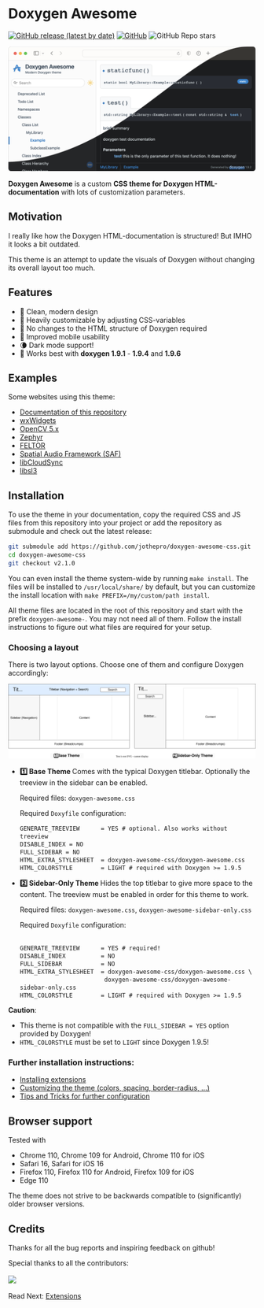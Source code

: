 #  Doxygen Awesome

[![GitHub release (latest by date)](https://img.shields.io/github/v/release/jothepro/doxygen-awesome-css)](https://github.com/jothepro/doxygen-awesome-css/releases/latest)
[![GitHub](https://img.shields.io/github/license/jothepro/doxygen-awesome-css)](https://github.com/jothepro/doxygen-awesome-css/blob/main/LICENSE)
![GitHub Repo stars](https://img.shields.io/github/stars/jothepro/doxygen-awesome-css)

<div class="title_screenshot">

![Screenshot of Doxygen Awesome CSS](img/screenshot.png)

</div>

**Doxygen Awesome** is a custom **CSS theme for Doxygen HTML-documentation** with lots of customization parameters.

## Motivation

I really like how the Doxygen HTML-documentation is structured! But IMHO it looks a bit outdated.

This theme is an attempt to update the visuals of Doxygen without changing its overall layout too much.

## Features

- 🌈 Clean, modern design
- 🚀 Heavily customizable by adjusting CSS-variables
- 🧩 No changes to the HTML structure of Doxygen required
- 📱 Improved mobile usability
- 🌘 Dark mode support!
- 🥇 Works best with **doxygen 1.9.1** - **1.9.4** and **1.9.6**

## Examples

Some websites using this theme:

- [Documentation of this repository](https://jothepro.github.io/doxygen-awesome-css/)
- [wxWidgets](https://docs.wxwidgets.org/3.2/)
- [OpenCV 5.x](https://docs.opencv.org/5.x/)
- [Zephyr](https://docs.zephyrproject.org/latest/doxygen/html/index.html)
- [FELTOR](https://mwiesenberger.github.io/feltor/dg/html/modules.html)
- [Spatial Audio Framework (SAF)](https://leomccormack.github.io/Spatial_Audio_Framework/index.html)
- [libCloudSync](https://jothepro.github.io/libCloudSync/)
- [libsl3](https://a4z.github.io/libsl3/)

## Installation

To use the theme in your documentation, copy the required CSS and JS files from this repository into your project or add the repository as submodule and check out the latest release:

```bash
git submodule add https://github.com/jothepro/doxygen-awesome-css.git
cd doxygen-awesome-css
git checkout v2.1.0
```

You can even install the theme system-wide by running `make install`. The files will be installed to `/usr/local/share/` by default, but you can customize the install location with `make PREFIX=/my/custom/path install`.

All theme files are located in the root of this repository and start with the prefix `doxygen-awesome-`. You may not need all of them. Follow the install instructions to figure out what files are required for your setup.

### Choosing a layout

There is two layout options. Choose one of them and configure Doxygen accordingly:

<div class="darkmode_inverted_image">

![Available theme variants](img/theme-variants.drawio.svg)

</div>

<div class="tabbed">

- <b class="tab-title">1️⃣ Base Theme </b>
    Comes with the typical Doxygen titlebar. Optionally the treeview in the sidebar can be enabled. 

    Required files: `doxygen-awesome.css`

    Required `Doxyfile` configuration:
    ```
    GENERATE_TREEVIEW      = YES # optional. Also works without treeview
    DISABLE_INDEX = NO
    FULL_SIDEBAR = NO
    HTML_EXTRA_STYLESHEET  = doxygen-awesome-css/doxygen-awesome.css
    HTML_COLORSTYLE        = LIGHT # required with Doxygen >= 1.9.5
    ```

- <b class="tab-title">2️⃣ Sidebar-Only Theme </b>
    Hides the top titlebar to give more space to the content. The treeview must be enabled in order for this theme to work.

    Required files: `doxygen-awesome.css`, `doxygen-awesome-sidebar-only.css`

    Required `Doxyfile` configuration:
    ```

    GENERATE_TREEVIEW      = YES # required!
    DISABLE_INDEX          = NO
    FULL_SIDEBAR           = NO
    HTML_EXTRA_STYLESHEET  = doxygen-awesome-css/doxygen-awesome.css \
                            doxygen-awesome-css/doxygen-awesome-sidebar-only.css
    HTML_COLORSTYLE        = LIGHT # required with Doxygen >= 1.9.5
    ```

</div>

**Caution**: 
- This theme is not compatible with the `FULL_SIDEBAR = YES` option provided by Doxygen!
- `HTML_COLORSTYLE` must be set to `LIGHT` since Doxygen 1.9.5!

### Further installation instructions:

- [Installing extensions](docs/extensions.md)
- [Customizing the theme (colors, spacing, border-radius, ...)](docs/customization.md)
- [Tips and Tricks for further configuration](docs/tricks.md)

## Browser support

Tested with

- Chrome 110, Chrome 109 for Android, Chrome 110 for iOS
- Safari 16, Safari for iOS 16
- Firefox 110, Firefox 110 for Android, Firefox 109 for iOS
- Edge 110


The theme does not strive to be backwards compatible to (significantly) older browser versions.


## Credits

Thanks for all the bug reports and inspiring feedback on github!

Special thanks to all the contributors:
<br><br>
<a href="https://github.com/jothepro/doxygen-awesome-css/graphs/contributors">
    <img src="https://contrib.rocks/image?repo=jothepro/doxygen-awesome-css" />
</a>

<span class="next_section_button">

Read Next: [Extensions](docs/extensions.md)
</span>